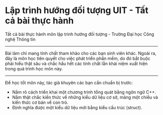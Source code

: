 # Lập trình hướng đối tượng UIT - Tất cả bài thực hành
Tất cả bài thực hành môn lập trình hướng đối tượng - Trường Đại học Công nghệ Thông tin
____________________________
Bài làm chỉ mang tính chất tham khảo cho các bạn sinh viên khác. Ngoài ra, đây là môn học tiên quyết cho việc phát triển phần mềm, do đó bắt buộc phải hiểu thật sâu và chắc hầu hết các tính chất lẫn khái niệm xuất hiện trong quá trình học môn này.
____________________________
Để học tốt môn này, tác giả khuyên các bạn cần chuẩn bị trước:
- Nắm rõ cách triển khai một chương trình tổng quát bằng ngôn ngữ C++.
- Nắm thật chắc kiến thức về những kiểu dữ liệu cơ sở, mảng một chiều và kiến thức cơ bản về con trỏ.
- Định nghĩa được một kiểu dữ liệu mới bằng kiểu cấu trúc (struct).
